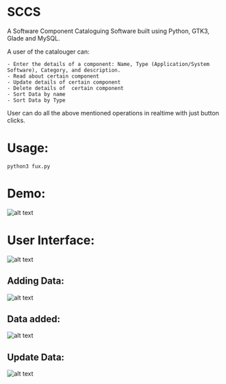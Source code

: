 # SCCS 

A Software Component Cataloguing Software built using Python, GTK3, Glade and MySQL.

A user of the catalouger can:
    
    - Enter the details of a component: Name, Type (Application/System Software), Category, and description.
    - Read about certain component
    - Update details of certain component
    - Delete details of  certain component
    - Sort Data by name
    - Sort Data by Type

User can do all the above mentioned operations in realtime with just button clicks.  


# Usage:

``` python3 fux.py ```

# Demo:

![alt text](https://github.com/Logan-47/SCCS/blob/master/img/exmp_1.png?raw=true)

# User Interface:

![alt text](https://github.com/Logan-47/SCCS/blob/master/img/img.png?raw=true)

## Adding Data:

![alt text](https://github.com/Logan-47/SCCS/blob/master/img/adding_data.png?raw=true)

## Data added:

![alt text](https://github.com/Logan-47/SCCS/blob/master/img/data_added.png?raw=true)

## Update Data:

![alt text](https://github.com/Logan-47/SCCS/blob/master/img/update_data.png?raw=true)






